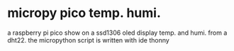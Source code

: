 # micropy pico temp. humi.
a raspberry pi pico show on a ssd1306 oled display temp. and humi. from a dht22. the micropython script is written with ide thonny
